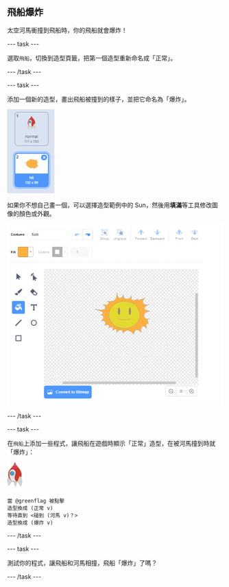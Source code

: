 ## 飛船爆炸

太空河馬衝撞到飛船時，你的飛船就會爆炸！

\--- task \---

選取`飛船`，切換到造型頁籤，把第一個造型重新命名成「正常」。

\--- /task \---

\--- task \---

添加一個新的造型，畫出飛船被撞到的樣子，並把它命名為「爆炸」。

![截圖](images/invaders-spaceship-costumes.png)

如果你不想自己畫一個，可以選擇造型範例中的 Sun，然後用**填滿**等工具修改圖像的顏色或外觀。

![截圖](images/invaders-sun.png)

\--- /task \---

\--- task \---

在`飛船`上添加一些程式，讓飛船在遊戲時顯示「正常」造型，在被河馬撞到時就「爆炸」：

![飛船角色](images/rocket-sprite.png)

```blocks3
當 @greenflag 被點擊
造型換成 (正常 v)
等待直到 <碰到 (河馬 v)？>
造型換成 (爆炸 v)
```

\--- /task \---

\--- task \---

測試你的程式，讓飛船和河馬相撞，飛船「爆炸」了嗎？

\--- /task \---